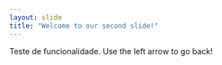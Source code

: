 ```yaml
---
layout: slide
title: "Welcome to our second slide!"
---
```

Teste de funcionalidade.
Use the left arrow to go back!
